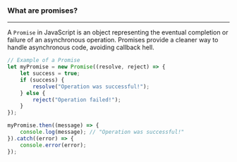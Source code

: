 ### What are promises?
---
A `Promise` in JavaScript is an object representing the eventual completion or failure of an asynchronous operation. Promises provide a cleaner way to handle asynchronous code, avoiding callback hell.

```javascript
// Example of a Promise
let myPromise = new Promise((resolve, reject) => {
    let success = true;
    if (success) {
        resolve("Operation was successful!");
    } else {
        reject("Operation failed!");
    }
});

myPromise.then((message) => {
    console.log(message); // "Operation was successful!"
}).catch((error) => {
    console.error(error);
});
```